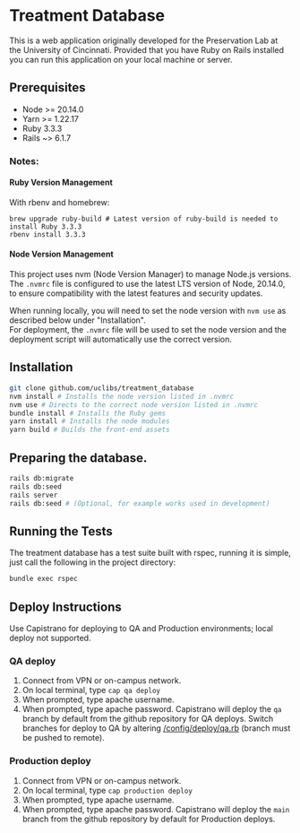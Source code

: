 # Treatment Database

This is a web application originally developed for the Preservation Lab at the University of Cincinnati. Provided that you have Ruby on Rails installed you can run this application on your local machine or server.

## Prerequisites

- Node >= 20.14.0
- Yarn >= 1.22.17
- Ruby 3.3.3
- Rails ~> 6.1.7

### Notes:

#### Ruby Version Management
With rbenv and homebrew:
```
brew upgrade ruby-build # Latest version of ruby-build is needed to install Ruby 3.3.3
rbenv install 3.3.3
```

#### Node Version Management

This project uses nvm (Node Version Manager) to manage Node.js versions. The `.nvmrc` file is configured to use the
latest LTS version of Node, 20.14.0, to ensure compatibility with the latest features and security updates.

When running locally, you will need to set the node version with `nvm use` as described below under "Installation".  
For deployment, the `.nvmrc` file will be used to set the node version and the deployment script will automatically
use the correct version.

## Installation

```bash
git clone github.com/uclibs/treatment_database
nvm install # Installs the node version listed in .nvmrc
nvm use # Directs to the correct node version listed in .nvmrc
bundle install # Installs the Ruby gems
yarn install # Installs the node modules
yarn build # Builds the front-end assets
```

## Preparing the database.

```bash
rails db:migrate
rails db:seed
rails server
rails db:seed # (Optional, for example works used in development)
```
## Running the Tests

The treatment database has a test suite built with rspec, running it is simple, just call the following in the project directory:

```bash
bundle exec rspec
```

## Deploy Instructions
Use Capistrano for deploying to QA and Production environments; local deploy not supported.
### QA deploy
1. Connect from VPN or on-campus network.
1. On local terminal, type `cap qa deploy`
1. When prompted, type apache username.
1. When prompted, type apache password.
   Capistrano will deploy the `qa` branch by default from the github repository for QA deploys. Switch branches for deploy to QA by altering [/config/deploy/qa.rb](https://github.com/uclibs/treatment_database/blob/qa/config/deploy/qa.rb#L5) (branch must be pushed to remote).
### Production deploy
1. Connect from VPN or on-campus network.
1. On local terminal, type `cap production deploy`
1. When prompted, type apache username.
1. When prompted, type apache password.
   Capistrano will deploy the `main` branch from the github repository by default for Production deploys.

